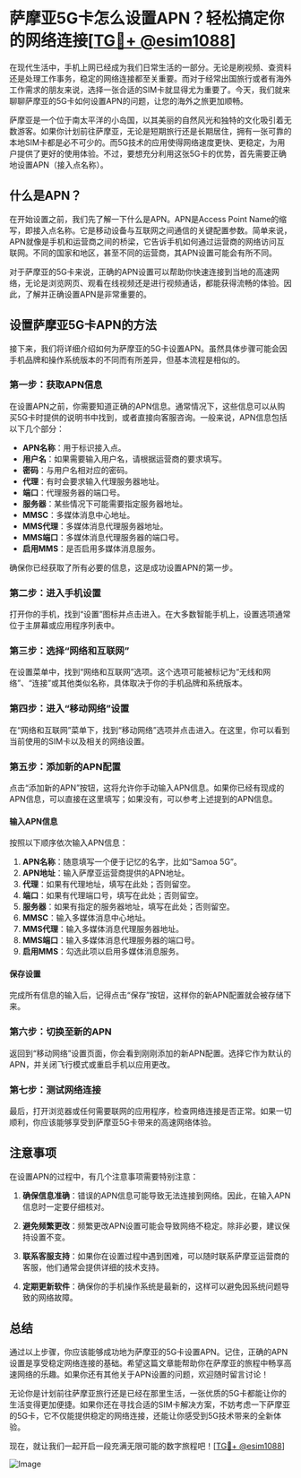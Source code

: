 # 萨摩亚5G卡怎么设置APN？轻松搞定你的网络连接[[TG💪+ @esim1088](https://t.me/s/esim1088)]

在现代生活中，手机上网已经成为我们日常生活的一部分。无论是刷视频、查资料还是处理工作事务，稳定的网络连接都至关重要。而对于经常出国旅行或者有海外工作需求的朋友来说，选择一张合适的SIM卡就显得尤为重要了。今天，我们就来聊聊萨摩亚的5G卡如何设置APN的问题，让您的海外之旅更加顺畅。

萨摩亚是一个位于南太平洋的小岛国，以其美丽的自然风光和独特的文化吸引着无数游客。如果你计划前往萨摩亚，无论是短期旅行还是长期居住，拥有一张可靠的本地SIM卡都是必不可少的。而5G技术的应用使得网络速度更快、更稳定，为用户提供了更好的使用体验。不过，要想充分利用这张5G卡的优势，首先需要正确地设置APN（接入点名称）。

## 什么是APN？

在开始设置之前，我们先了解一下什么是APN。APN是Access Point Name的缩写，即接入点名称。它是移动设备与互联网之间通信的关键配置参数。简单来说，APN就像是手机和运营商之间的桥梁，它告诉手机如何通过运营商的网络访问互联网。不同的国家和地区，甚至不同的运营商，其APN设置可能会有所不同。

对于萨摩亚的5G卡来说，正确的APN设置可以帮助你快速连接到当地的高速网络，无论是浏览网页、观看在线视频还是进行视频通话，都能获得流畅的体验。因此，了解并正确设置APN是非常重要的。

## 设置萨摩亚5G卡APN的方法

接下来，我们将详细介绍如何为萨摩亚的5G卡设置APN。虽然具体步骤可能会因手机品牌和操作系统版本的不同而有所差异，但基本流程是相似的。

### 第一步：获取APN信息

在设置APN之前，你需要知道正确的APN信息。通常情况下，这些信息可以从购买5G卡时提供的说明书中找到，或者直接向客服咨询。一般来说，APN信息包括以下几个部分：

- **APN名称**：用于标识接入点。
- **用户名**：如果需要输入用户名，请根据运营商的要求填写。
- **密码**：与用户名相对应的密码。
- **代理**：有时会要求输入代理服务器地址。
- **端口**：代理服务器的端口号。
- **服务器**：某些情况下可能需要指定服务器地址。
- **MMSC**：多媒体消息中心地址。
- **MMS代理**：多媒体消息代理服务器地址。
- **MMS端口**：多媒体消息代理服务器的端口号。
- **启用MMS**：是否启用多媒体消息服务。

确保你已经获取了所有必要的信息，这是成功设置APN的第一步。

### 第二步：进入手机设置

打开你的手机，找到“设置”图标并点击进入。在大多数智能手机上，设置选项通常位于主屏幕或应用程序列表中。

### 第三步：选择“网络和互联网”

在设置菜单中，找到“网络和互联网”选项。这个选项可能被标记为“无线和网络”、“连接”或其他类似名称，具体取决于你的手机品牌和系统版本。

### 第四步：进入“移动网络”设置

在“网络和互联网”菜单下，找到“移动网络”选项并点击进入。在这里，你可以看到当前使用的SIM卡以及相关的网络设置。

### 第五步：添加新的APN配置

点击“添加新的APN”按钮，这将允许你手动输入APN信息。如果你已经有现成的APN信息，可以直接在这里填写；如果没有，可以参考上述提到的APN信息。

#### 输入APN信息

按照以下顺序依次输入APN信息：

1. **APN名称**：随意填写一个便于记忆的名字，比如“Samoa 5G”。
2. **APN地址**：输入萨摩亚运营商提供的APN地址。
3. **代理**：如果有代理地址，填写在此处；否则留空。
4. **端口**：如果有代理端口号，填写在此处；否则留空。
5. **服务器**：如果有指定的服务器地址，填写在此处；否则留空。
6. **MMSC**：输入多媒体消息中心地址。
7. **MMS代理**：输入多媒体消息代理服务器地址。
8. **MMS端口**：输入多媒体消息代理服务器的端口号。
9. **启用MMS**：勾选此项以启用多媒体消息服务。

#### 保存设置

完成所有信息的输入后，记得点击“保存”按钮，这样你的新APN配置就会被存储下来。

### 第六步：切换至新的APN

返回到“移动网络”设置页面，你会看到刚刚添加的新APN配置。选择它作为默认的APN，并关闭飞行模式或重启手机以应用更改。

### 第七步：测试网络连接

最后，打开浏览器或任何需要联网的应用程序，检查网络连接是否正常。如果一切顺利，你应该能够享受到萨摩亚5G卡带来的高速网络体验。

## 注意事项

在设置APN的过程中，有几个注意事项需要特别注意：

1. **确保信息准确**：错误的APN信息可能导致无法连接到网络。因此，在输入APN信息时一定要仔细核对。
   
2. **避免频繁更改**：频繁更改APN设置可能会导致网络不稳定。除非必要，建议保持设置不变。

3. **联系客服支持**：如果你在设置过程中遇到困难，可以随时联系萨摩亚运营商的客服，他们通常会提供详细的技术支持。

4. **定期更新软件**：确保你的手机操作系统是最新的，这样可以避免因系统问题导致的网络故障。

## 总结

通过以上步骤，你应该能够成功地为萨摩亚的5G卡设置APN。记住，正确的APN设置是享受稳定网络连接的基础。希望这篇文章能帮助你在萨摩亚的旅程中畅享高速网络的乐趣。如果你还有其他关于APN设置的问题，欢迎随时留言讨论！

无论你是计划前往萨摩亚旅行还是已经在那里生活，一张优质的5G卡都能让你的生活变得更加便捷。如果你还在寻找合适的SIM卡解决方案，不妨考虑一下萨摩亚的5G卡，它不仅能提供稳定的网络连接，还能让你感受到5G技术带来的全新体验。

现在，就让我们一起开启一段充满无限可能的数字旅程吧！[[TG💪+ @esim1088](https://t.me/s/esim1088)]

![Image](https://i.postimg.cc/4NQfJmqS/Snipaste-2025-05-13-00-14-12.png)